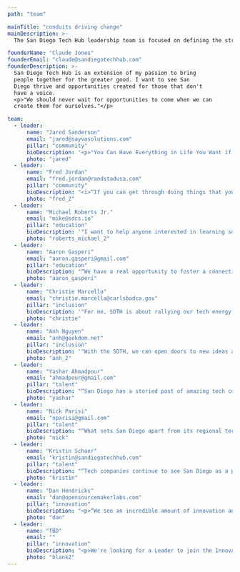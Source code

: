 ```yaml
---
path: "team"

mainTitle: "conduits driving change"
mainDescription: >-
  The San Diego Tech Hub leadership team is focused on defining the strategic direction across the various Pillars of Tech Excellence.  Their goal is to build bridges, create connections, and drive the San Diego Tech Hub community towards change being champions to challenge the status quo.

founderName: "Claude Jones"
founderEmail: "claude@sandiegotechhub.com"
founderDescription: >-
  San Diego Tech Hub is an extension of my passion to bring
  people together for the greater good. I want to see San
  Diego thrive and opportunities created for those that don't
  have a voice.
  <p>"We should never wait for opportunities to come when we can
  create them for ourselves."</p>

team:
  - leader:
      name: "Jared Sanderson"
      email: "jared@sayvasolutions.com"
      pillar: "community"
      bioDescription: '<p>"You Can Have Everything in Life You Want if You Will Just Help Enough Other People Get What They Want.&rdquo; Zig Ziglar</p><p>As part of the Community Pillar, I am passionate about bringing the community together to achieve greatness for the San Diego technology ecosystem.</p>'
      photo: "jared"
  - leader:
      name: "Fred Jordan"
      email: "fred.jordan@randstadusa.com"
      pillar: "community"
      bioDescription: "<i>“If you can get through doing things that you hate to do, on the other side is greatness.”</i> – David Goggins"
      photo: "fred_2"
  - leader:
      name: "Michael Roberts Jr."
      email: "mike@sdcs.io"
      pillar: "education"
      bioDescription: '"I want to help anyone interested in learning software engineering to gain the skills needed to transition into a career in technology."'
      photo: "roberts_michael_2"
  - leader:
      name: "Aaron Gasperi"
      email: "aaron.gasperi@gmail.com"
      pillar: "education"
      bioDescription: "“We have a real opportunity to foster a connection between technology experts in industry and those who are looking to learn.”"
      photo: "aaron_gasperi"
  - leader:
      name: "Christie Marcella"
      email: "christie.marcella@carlsbadca.gov"
      pillar: "inclusion"
      bioDescription: '"For me, SDTH is about rallying our tech energy to improve the lives of people in our communities. San Diego should be known as the place where you can fulfill your potential regardless of your background, race or gender."'
      photo: "christie"
  - leader:
      name: "Anh Nguyen"
      email: "anh@geekdom.net"
      pillar: "inclusion"
      bioDescription: '"With the SDTH, we can open doors to new ideas and opportunities, bridge connections, foster an inclusive and welcoming environment, and appreciate the diverse backgrounds of those around us."'
      photo: "anh_2"
  - leader:
      name: "Yashar Ahmadpour"
      email: "ahmadpour@gmail.com"
      pillar: "talent"
      bioDescription: "“San Diego has a storied past of amazing tech companies. I want to help ensure we bring that back, so that my daughter and other children will want to build the future right here in San Diego.”"
      photo: "yashar"
  - leader:
      name: "Nick Parisi"
      email: "nparisi@gmail.com"
      pillar: "talent"
      bioDescription: "“What sets San Diego apart from its regional tech peers is a genuinely positive culture built around collaboration. There’s a true sense of community and a feeling that a win for one, is a win for all. That’s what SDTH is about, and that’s what I’m about. It's a perfect match.”"
      photo: "nick"
  - leader:
      name: "Kristin Schaer"
      email: "kristin@sandiegotechhub.com"
      pillar: "talent"
      bioDescription: "“Tech companies continue to see San Diego as a place to grow their organizations and also to attract and retain quality talent. I look forward to helping bridge the gap between companies, community and talent and finding fun innovative ways of attracting talent to the city we love!”"
      photo: "kristin"
  - leader:
      name: "Dan Hendricks"
      email: "dan@opensourcemakerlabs.com"
      pillar: "innovation"
      bioDescription: "<p>“We see an incredible amount of innovation and entrepreneurship in this region. From the many microbreweries in the area, to advanced manufacturing companies, to energy and defense industries, to new technology startups – it's an area with incredible economic variety.</p><p>Combined with quality schools in the region, there's potential for significant sustained growth, creating more opportunities for the people that live here. SDTH can be a catalyst to connect people and opportunities in unique ways that truly make a difference.”</p>"
      photo: "dan"
  - leader:
      name: "TBD"
      email: ""
      pillar: "innovation"
      bioDescription: "<p>We're looking for a Leader to join the Innovation Pillar!</p>If you're passionate about technology and innovation, and you think you might be interested, please read our <p><a rel='noopener noreferrer' target='_blank' href='/PillarLead_Description.pdf'>Pillar Lead Description</a></p><p>and email</p><p><a rel='noopener noreferrer' target='_blank' href='mailto:claude@sandiegotechhub.com'>claude@sandiegotechhub.com</a></p>"
      photo: "blank2"
---
```

